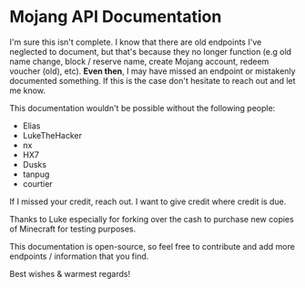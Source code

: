 # Mojang API Documentation
I'm sure this isn't complete. I know that there are old endpoints I've neglected to document, but that's because they no longer function (e.g old name change, block / reserve name, create Mojang account, redeem voucher (old), etc). **Even then**, I may have missed an endpoint or mistakenly documented something. If this is the case don't hesitate to reach out and let me know.

This documentation wouldn't be possible without the following people:

- Elias
- LukeTheHacker
- nx
- HX7
- Dusks
- tanpug
- courtier

If I missed your credit, reach out. I want to give credit where credit is due.

Thanks to Luke especially for forking over the cash to purchase new copies of Minecraft for testing purposes.

This documentation is open-source, so feel free to contribute and add more endpoints / information that you find.

Best wishes & warmest regards!